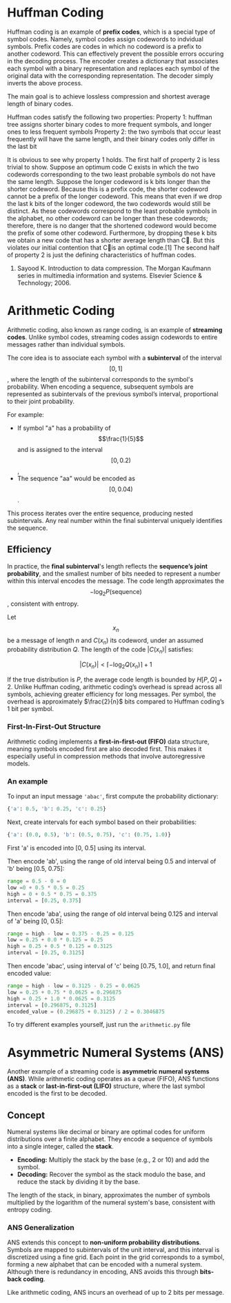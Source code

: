 # Huffman Coding

Huffman coding is an example of **prefix codes**, which is a special type of symbol codes. Namely, symbol codes assign codewords to indvidual symbols. Prefix codes are codes in which no codeword is a prefix to another codeword. This can effectively prevent the possible errors occuring in the decoding process. The encoder creates a dictionary that associates each symbol with a binary representation and replaces each symbol of the original data with the corresponding representation. The decoder simply inverts the above process.

The main goal is to achieve lossless compression and shortest average length of binary codes.

Huffman codes satisfy the following two properties:
Property 1: huffman tree assigns shorter binary codes to more frequent symbols, and longer ones to less frequent symbols
Property 2: the two symbols that occur least frequently will have the same length, and their binary codes only differ in the last bit

It is obvious to see why property 1 holds.
The first half of property 2 is less trivial to show. Suppose an optimum code C exists in which the two codewords corresponding to the two least probable symbols do not have the same length. Suppose the longer codeword is k bits longer than the shorter codeword. Because this is a prefix code, the shorter codeword cannot be a prefix of the longer codeword. This means that even if we drop the last k bits of the longer codeword, the two codewords would still be distinct. As these codewords correspond to the least probable symbols in the alphabet, no other codeword can be longer than these codewords; therefore, there is no danger that the shortened codeword would become the prefix of some other codeword. Furthermore, by dropping these k bits we obtain a new code that has a shorter average length than C. But this violates our initial contention that Cis an optimal code.[1] The second half of property 2 is just the defining characteristics of huffman codes.

1.	Sayood K. Introduction to data compression. The Morgan Kaufmann series in multimedia information and systems. Elsevier Science & Technology; 2006.
 	 
# Arithmetic Coding

Arithmetic coding, also known as range coding, is an example of **streaming codes**. Unlike symbol codes, streaming codes assign codewords to entire messages rather than individual symbols. 

The core idea is to associate each symbol with a **subinterval** of the interval $$[0,1]$$, where the length of the subinterval corresponds to the symbol's probability. When encoding a sequence, subsequent symbols are represented as subintervals of the previous symbol’s interval, proportional to their joint probability.

For example:
- If symbol "a" has a probability of $$\frac{1}{5}$$ and is assigned to the interval $$[0, 0.2)$$, 
- The sequence "aa" would be encoded as $$[0, 0.04)$$.

This process iterates over the entire sequence, producing nested subintervals. Any real number within the final subinterval uniquely identifies the sequence.

## Efficiency

In practice, the **final subinterval**'s length reflects the **sequence’s joint probability**, and the smallest number of bits needed to represent a number within this interval encodes the message. The code length approximates the $$-\log_2 P(\text{sequence}) $$, consistent with entropy.

Let $$x_n$$ be a message of length $n$ and $C(x_n)$ its codeword, under an assumed probability distribution $Q$. The length of the code $|C(x_n)|$ satisfies:

$$ |C(x_n)| < \lceil -\log_2 Q(x_n) \rceil + 1 $$

If the true distribution is $P$, the average code length is bounded by $H[P,Q] + 2$. Unlike Huffman coding, arithmetic coding’s overhead is spread across all symbols, achieving greater efficiency for long messages. Per symbol, the overhead is approximately $\frac{2}{n}$ bits compared to Huffman coding’s 1 bit per symbol.

### First-In-First-Out Structure

Arithmetic coding implements a **first-in-first-out (FIFO)** data structure, meaning symbols encoded first are also decoded first. This makes it especially useful in compression methods that involve autoregressive models.

### An example

To input an input message `'abac'`, first compute the probability dictionary:

```python
{'a': 0.5, 'b': 0.25, 'c': 0.25}
```

Next, create intervals for each symbol based on their probabilities:
```python
{'a': (0.0, 0.5), 'b': (0.5, 0.75), 'c': (0.75, 1.0)}
```

First 'a' is encoded into [0, 0.5] using its interval.

Then encode 'ab', using the range of old interval being 0.5 and interval of 'b' being [0.5, 0.75]:
```python
range = 0.5 - 0 = 0
low =0 + 0.5 * 0.5 = 0.25
high = 0 + 0.5 * 0.75 = 0.375
interval = [0.25, 0.375]
```

Then encode 'aba', using the range of old interval being 0.125 and interval of 'a' being [0, 0.5]:
```python
range = high - low = 0.375 - 0.25 = 0.125
low = 0.25 + 0.0 * 0.125 = 0.25
high = 0.25 + 0.5 * 0.125 = 0.3125
interval = [0.25, 0.3125]
```

Then encode 'abac', using interval of 'c' being [0.75, 1.0], and return final encoded value:
```python
range = high - low = 0.3125 - 0.25 = 0.0625
low = 0.25 + 0.75 * 0.0625 = 0.296875
high = 0.25 + 1.0 * 0.0625 = 0.3125
interval = [0.296875, 0.3125]
encoded_value = (0.296875 + 0.3125) / 2 = 0.3046875
```

To try different examples yourself, just run the `arithmetic.py` file



# Asymmetric Numeral Systems (ANS)

Another example of a streaming code is **asymmetric numeral systems (ANS)**. While arithmetic coding operates as a queue (FIFO), ANS functions as a **stack** or **last-in-first-out (LIFO)** structure, where the last symbol encoded is the first to be decoded.

## Concept

Numeral systems like decimal or binary are optimal codes for uniform distributions over a finite alphabet. They encode a sequence of symbols into a single integer, called the **stack**. 

- **Encoding:** Multiply the stack by the base (e.g., 2 or 10) and add the symbol.
- **Decoding:** Recover the symbol as the stack modulo the base, and reduce the stack by dividing it by the base.

The length of the stack, in binary, approximates the number of symbols multiplied by the logarithm of the numeral system's base, consistent with entropy coding.

### ANS Generalization

ANS extends this concept to **non-uniform probability distributions**. Symbols are mapped to subintervals of the unit interval, and this interval is discretized using a fine grid. Each point in the grid corresponds to a symbol, forming a new alphabet that can be encoded with a numeral system. Although there is redundancy in encoding, ANS avoids this through **bits-back coding**.

Like arithmetic coding, ANS incurs an overhead of up to 2 bits per message.
